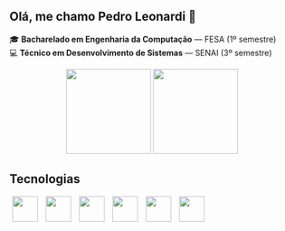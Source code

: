 ## Olá, me chamo Pedro Leonardi 👋
🎓 **Bacharelado em Engenharia da Computação** — FESA (1º semestre)  
💻 **Técnico em Desenvolvimento de Sistemas** — SENAI (3º semestre)  
<!-- <link rel="stylesheet" type='text/css' href="https://cdn.jsdelivr.net/gh/devicons/devicon@latest/devicon.min.css" />
-->
<div align="center">
  <img src="https://github-readme-stats.vercel.app/api?username=PedroLeonardi&show_icons=true&include_all_commits=true&count_private=true&theme=radical&hide_border=false" height="150"  />
  <img src="https://github-readme-stats.vercel.app/api/top-langs?username=PedroLeonardi&layout=compact&langs_count=5&theme=radical&hide_border=false" height="150" />
</div>

<div align="center">
  
</div>

## Tecnologias
<div contente="flex">

  <img loading="lazy" src="https://cdn.jsdelivr.net/gh/devicons/devicon@latest/icons/javascript/javascript-original.svg" width="45" height="45" hspace="5"/>
  <img loading="lazy" src="https://cdn.jsdelivr.net/gh/devicons/devicon@latest/icons/php/php-original.svg" width="45" height="45" hspace="5"/>
  <img loading="lazy" src="https://cdn.jsdelivr.net/gh/devicons/devicon@latest/icons/nodejs/nodejs-original-wordmark.svg" width="45" height="45" hspace="5" />
  <img loading="lazy" src="https://cdn.jsdelivr.net/gh/devicons/devicon@latest/icons/nextjs/nextjs-original.svg" width="45" height="45"  hspace="5"/>
  <img loading="lazy" src="https://cdn.jsdelivr.net/gh/devicons/devicon@latest/icons/tailwindcss/tailwindcss-original.svg" width="45" height="45"  hspace="5"/>
  <img loading="lazy" src="https://cdn.jsdelivr.net/gh/devicons/devicon@latest/icons/git/git-original.svg" width="45" height="45" hspace="5" />   
</div>
          

